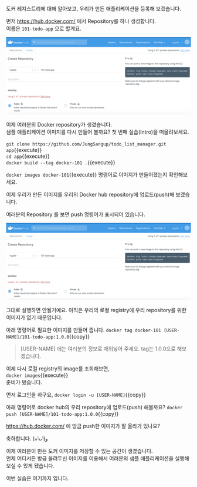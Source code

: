도커 레지스트리에 대해 알아보고, 우리가 만든 애플리케이션을 등록해 보겠습니다.

먼저 https://hub.docker.com/ 에서 Repository를 하나 생성합니다.  
이름은 `101-todo-app` 으로 할게요.

<img src="./assets/create_repository.png" alt="Create repository" style="zoom:50%;" />

이제 여러분의 Docker repository가 생겼습니다.  
샘플 애플리케이션 이미지를 다시 만들어 볼까요?
첫 번째 실습(Intro)을 떠올려보세요.

`git clone https://github.com/JungSangup/todo_list_manager.git app`{{execute}}  
`cd app`{{execute}}  
`docker build --tag docker-101 .`{{execute}}  

`docker images docker-101`{{execute}} 명령어로 이미지가 만들어졌는지 확인해보세요.

이제 우리가 만든 이미지를 우리의 Docker hub repository에 업로드(push)해 보겠습니다.

여러분의 Repository 를 보면 push 명령어가 표시되어 있습니다.

<img src="./assets/create_repository.png" alt="Create repository" style="zoom:50%;" />

그대로 실행하면 안될거예요.
아직은 우리의 로컬 registry에 우리 repository를 위한 이미지가 없기 때문입니다.

아래 명령어로 필요한 이미지를 만들어 줍니다.
`docker tag docker-101 [USER-NAME]/101-todo-app:1.0.0`{{copy}}
> [USER-NAME] 에는 여러분의 정보로 채워넣어 주세요. tag는 1.0.0으로 해보겠습니다.

이제 다시 로컬 registry의 image를 조회해보면,  
`docker images`{{execute}}  
준비가 됐습니다.

먼저 로그인을 하구요,
`docker login -u [USER-NAME]`{{copy}}  

아래 명령어로 docker hub의 우리 repository에 업로드(push) 해볼까요?
`docker push [USER-NAME]/101-todo-app:1.0.0`{{copy}}

https://hub.docker.com/ 에 방금 push한 이미지가 잘 올라가 있나요?

축하합니다.  (๑˃̵ᴗ˂̵)و

이제 여러분이 만든 도커 이미지를 저장할 수 있는 공간이 생겼습니다.  
언제 어디서든 방금 올려두신 이미지를 이용해서 여러분의 샘플 애플리케이션을 실행해보실 수 있게 됐습니다.  

이번 실습은 여기까지 입니다.
